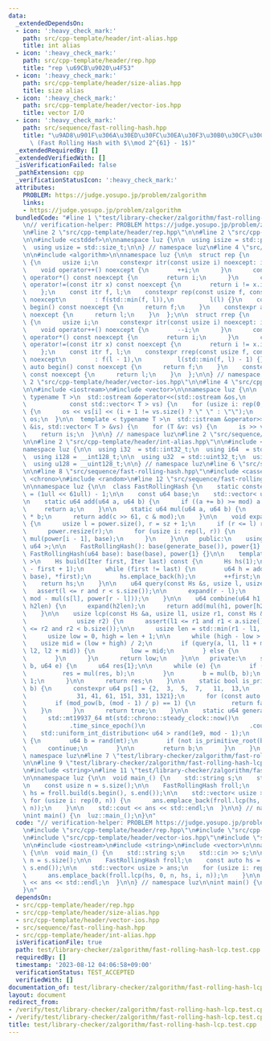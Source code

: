 ```yaml
---
data:
  _extendedDependsOn:
  - icon: ':heavy_check_mark:'
    path: src/cpp-template/header/int-alias.hpp
    title: int alias
  - icon: ':heavy_check_mark:'
    path: src/cpp-template/header/rep.hpp
    title: "rep \u69CB\u9020\u4F53"
  - icon: ':heavy_check_mark:'
    path: src/cpp-template/header/size-alias.hpp
    title: size alias
  - icon: ':heavy_check_mark:'
    path: src/cpp-template/header/vector-ios.hpp
    title: vector I/O
  - icon: ':heavy_check_mark:'
    path: src/sequence/fast-rolling-hash.hpp
    title: "\u9AD8\u901F\u306A\u30ED\u30FC\u30EA\u30F3\u30B0\u30CF\u30C3\u30B7\u30E5\
      \ (Fast Rolling Hash with $\\mod 2^{61} - 1$)"
  _extendedRequiredBy: []
  _extendedVerifiedWith: []
  _isVerificationFailed: false
  _pathExtension: cpp
  _verificationStatusIcon: ':heavy_check_mark:'
  attributes:
    PROBLEM: https://judge.yosupo.jp/problem/zalgorithm
    links:
    - https://judge.yosupo.jp/problem/zalgorithm
  bundledCode: "#line 1 \"test/library-checker/zalgorithm/fast-rolling-hash-lcp.test.cpp\"\
    \n// verification-helper: PROBLEM https://judge.yosupo.jp/problem/zalgorithm\n\
    \n#line 2 \"src/cpp-template/header/rep.hpp\"\n\n#line 2 \"src/cpp-template/header/size-alias.hpp\"\
    \n\n#include <cstddef>\n\nnamespace luz {\n\n  using isize = std::ptrdiff_t;\n\
    \  using usize = std::size_t;\n\n} // namespace luz\n#line 4 \"src/cpp-template/header/rep.hpp\"\
    \n\n#include <algorithm>\n\nnamespace luz {\n\n  struct rep {\n    struct itr\
    \ {\n      usize i;\n      constexpr itr(const usize i) noexcept: i(i) {}\n  \
    \    void operator++() noexcept {\n        ++i;\n      }\n      constexpr usize\
    \ operator*() const noexcept {\n        return i;\n      }\n      constexpr bool\
    \ operator!=(const itr x) const noexcept {\n        return i != x.i;\n      }\n\
    \    };\n    const itr f, l;\n    constexpr rep(const usize f, const usize l)\
    \ noexcept\n        : f(std::min(f, l)),\n          l(l) {}\n    constexpr auto\
    \ begin() const noexcept {\n      return f;\n    }\n    constexpr auto end() const\
    \ noexcept {\n      return l;\n    }\n  };\n\n  struct rrep {\n    struct itr\
    \ {\n      usize i;\n      constexpr itr(const usize i) noexcept: i(i) {}\n  \
    \    void operator++() noexcept {\n        --i;\n      }\n      constexpr usize\
    \ operator*() const noexcept {\n        return i;\n      }\n      constexpr bool\
    \ operator!=(const itr x) const noexcept {\n        return i != x.i;\n      }\n\
    \    };\n    const itr f, l;\n    constexpr rrep(const usize f, const usize l)\
    \ noexcept\n        : f(l - 1),\n          l(std::min(f, l) - 1) {}\n    constexpr\
    \ auto begin() const noexcept {\n      return f;\n    }\n    constexpr auto end()\
    \ const noexcept {\n      return l;\n    }\n  };\n\n} // namespace luz\n#line\
    \ 2 \"src/cpp-template/header/vector-ios.hpp\"\n\n#line 4 \"src/cpp-template/header/vector-ios.hpp\"\
    \n\n#include <iostream>\n#include <vector>\n\nnamespace luz {\n\n  template <\
    \ typename T >\n  std::ostream &operator<<(std::ostream &os,\n               \
    \            const std::vector< T > vs) {\n    for (usize i: rep(0, vs.size()))\
    \ {\n      os << vs[i] << (i + 1 != vs.size() ? \" \" : \"\");\n    }\n    return\
    \ os;\n  }\n\n  template < typename T >\n  std::istream &operator>>(std::istream\
    \ &is, std::vector< T > &vs) {\n    for (T &v: vs) {\n      is >> v;\n    }\n\
    \    return is;\n  }\n\n} // namespace luz\n#line 2 \"src/sequence/fast-rolling-hash.hpp\"\
    \n\n#line 2 \"src/cpp-template/header/int-alias.hpp\"\n\n#include <cstdint>\n\n\
    namespace luz {\n\n  using i32  = std::int32_t;\n  using i64  = std::int64_t;\n\
    \  using i128 = __int128_t;\n\n  using u32  = std::uint32_t;\n  using u64  = std::uint64_t;\n\
    \  using u128 = __uint128_t;\n\n} // namespace luz\n#line 6 \"src/sequence/fast-rolling-hash.hpp\"\
    \n\n#line 8 \"src/sequence/fast-rolling-hash.hpp\"\n#include <cassert>\n#include\
    \ <chrono>\n#include <random>\n#line 12 \"src/sequence/fast-rolling-hash.hpp\"\
    \n\nnamespace luz {\n\n  class FastRollingHash {\n    static constexpr u64 mod\
    \ = (1ull << 61ull) - 1;\n\n    const u64 base;\n    std::vector< u64 > power;\n\
    \n    static u64 add(u64 a, u64 b) {\n      if ((a += b) >= mod) a -= mod;\n \
    \     return a;\n    }\n\n    static u64 mul(u64 a, u64 b) {\n      u128 c = u128(a)\
    \ * b;\n      return add(c >> 61, c & mod);\n    }\n\n    void expand(usize sz)\
    \ {\n      usize l = power.size(), r = sz + 1;\n      if (r <= l) return;\n\n\
    \      power.resize(r);\n      for (usize i: rep(l, r)) {\n        power[i] =\
    \ mul(power[i - 1], base);\n      }\n    }\n\n   public:\n    using Hs = std::vector<\
    \ u64 >;\n\n    FastRollingHash(): base(generate_base()), power{1} {}\n\n    explicit\
    \ FastRollingHash(u64 base): base(base), power{1} {}\n\n    template < class Iter\
    \ >\n    Hs build(Iter first, Iter last) const {\n      Hs hs(1);\n      hs.reserve(last\
    \ - first + 1);\n      while (first != last) {\n        u64 h = add(mul(hs.back(),\
    \ base), *first);\n        hs.emplace_back(h);\n        ++first;\n      }\n  \
    \    return hs;\n    }\n\n    u64 query(const Hs &s, usize l, usize r) {\n   \
    \   assert(l <= r and r < s.size());\n\n      expand(r - l);\n      return add(s[r],\
    \ mod - mul(s[l], power[r - l]));\n    }\n\n    u64 combine(u64 h1, u64 h2, usize\
    \ h2len) {\n      expand(h2len);\n      return add(mul(h1, power[h2len]), h2);\n\
    \    }\n\n    usize lcp(const Hs &a, usize l1, usize r1, const Hs &b, usize l2,\n\
    \              usize r2) {\n      assert(l1 <= r1 and r1 < a.size());\n      assert(l2\
    \ <= r2 and r2 < b.size());\n\n      usize len = std::min(r1 - l1, r2 - l2);\n\
    \      usize low = 0, high = len + 1;\n\n      while (high - low > 1) {\n    \
    \    usize mid = (low + high) / 2;\n        if (query(a, l1, l1 + mid) == query(b,\
    \ l2, l2 + mid)) {\n          low = mid;\n        } else {\n          high = mid;\n\
    \        }\n      }\n      return low;\n    }\n\n   private:\n    static u64 mod_pow(u64\
    \ b, u64 e) {\n      u64 res{1};\n\n      while (e) {\n        if (e & 1) {\n\
    \          res = mul(res, b);\n        }\n        b = mul(b, b);\n        e >>=\
    \ 1;\n      }\n\n      return res;\n    }\n\n    static bool is_primitive_root(u64\
    \ b) {\n      constexpr u64 ps[] = {2,  3,  5,  7,   11,  13,\n              \
    \              31, 41, 61, 151, 331, 1321};\n      for (const auto &p: ps) {\n\
    \        if (mod_pow(b, (mod - 1) / p) == 1) {\n          return false;\n    \
    \    }\n      }\n      return true;\n    }\n\n    static u64 generate_base() {\n\
    \      std::mt19937_64 mt(std::chrono::steady_clock::now()\n                 \
    \            .time_since_epoch()\n                             .count());\n  \
    \    std::uniform_int_distribution< u64 > rand(1e9, mod - 1);\n      while (true)\
    \ {\n        u64 b = rand(mt);\n        if (not is_primitive_root(b)) {\n    \
    \      continue;\n        }\n\n        return b;\n      }\n    }\n  };\n\n} //\
    \ namespace luz\n#line 7 \"test/library-checker/zalgorithm/fast-rolling-hash-lcp.test.cpp\"\
    \n\n#line 9 \"test/library-checker/zalgorithm/fast-rolling-hash-lcp.test.cpp\"\
    \n#include <string>\n#line 11 \"test/library-checker/zalgorithm/fast-rolling-hash-lcp.test.cpp\"\
    \n\nnamespace luz {\n\n  void main_() {\n    std::string s;\n    std::cin >> s;\n\
    \n    const usize n = s.size();\n\n    FastRollingHash froll;\n    const auto\
    \ hs = froll.build(s.begin(), s.end());\n\n    std::vector< usize > ans;\n   \
    \ for (usize i: rep(0, n)) {\n      ans.emplace_back(froll.lcp(hs, 0, n, hs, i,\
    \ n));\n    }\n\n    std::cout << ans << std::endl;\n  }\n\n} // namespace luz\n\
    \nint main() {\n  luz::main_();\n}\n"
  code: "// verification-helper: PROBLEM https://judge.yosupo.jp/problem/zalgorithm\n\
    \n#include \"src/cpp-template/header/rep.hpp\"\n#include \"src/cpp-template/header/size-alias.hpp\"\
    \n#include \"src/cpp-template/header/vector-ios.hpp\"\n#include \"src/sequence/fast-rolling-hash.hpp\"\
    \n\n#include <iostream>\n#include <string>\n#include <vector>\n\nnamespace luz\
    \ {\n\n  void main_() {\n    std::string s;\n    std::cin >> s;\n\n    const usize\
    \ n = s.size();\n\n    FastRollingHash froll;\n    const auto hs = froll.build(s.begin(),\
    \ s.end());\n\n    std::vector< usize > ans;\n    for (usize i: rep(0, n)) {\n\
    \      ans.emplace_back(froll.lcp(hs, 0, n, hs, i, n));\n    }\n\n    std::cout\
    \ << ans << std::endl;\n  }\n\n} // namespace luz\n\nint main() {\n  luz::main_();\n\
    }\n"
  dependsOn:
  - src/cpp-template/header/rep.hpp
  - src/cpp-template/header/size-alias.hpp
  - src/cpp-template/header/vector-ios.hpp
  - src/sequence/fast-rolling-hash.hpp
  - src/cpp-template/header/int-alias.hpp
  isVerificationFile: true
  path: test/library-checker/zalgorithm/fast-rolling-hash-lcp.test.cpp
  requiredBy: []
  timestamp: '2023-08-12 04:06:58+09:00'
  verificationStatus: TEST_ACCEPTED
  verifiedWith: []
documentation_of: test/library-checker/zalgorithm/fast-rolling-hash-lcp.test.cpp
layout: document
redirect_from:
- /verify/test/library-checker/zalgorithm/fast-rolling-hash-lcp.test.cpp
- /verify/test/library-checker/zalgorithm/fast-rolling-hash-lcp.test.cpp.html
title: test/library-checker/zalgorithm/fast-rolling-hash-lcp.test.cpp
---
```

